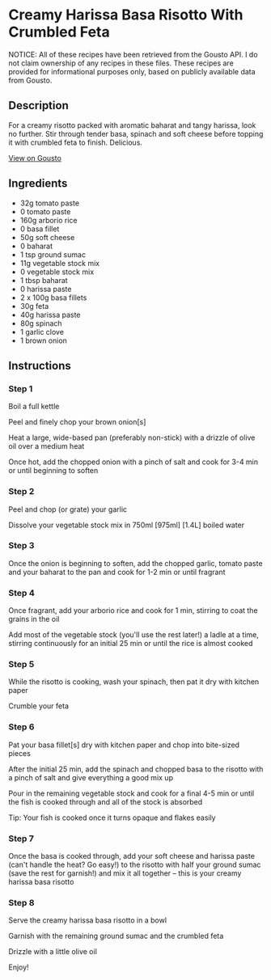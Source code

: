 # Creamy Harissa Basa Risotto With Crumbled Feta

NOTICE: All of these recipes have been retrieved from the Gousto API. I do not claim ownership of any recipes in these files. These recipes are provided for informational purposes only, based on publicly available data from Gousto.

## Description

For a creamy risotto packed with aromatic baharat and tangy harissa, look no further. Stir through tender basa, spinach and soft cheese before topping it with crumbled feta to finish. Delicious. 

[View on Gousto](https://www.gousto.co.uk/recipes/cookbook/creamy-harissa-basa-risotto-with-crumbled-feta)

## Ingredients

- 32g tomato paste
- 0 tomato paste
- 160g arborio rice
- 0 basa fillet
- 50g soft cheese
- 0 baharat
- 1 tsp ground sumac
- 11g vegetable stock mix
- 0 vegetable stock mix
- 1 tbsp baharat
- 0 harissa paste
- 2 x 100g basa fillets
- 30g feta
- 40g harissa paste
- 80g spinach
- 1 garlic clove
- 1 brown onion

## Instructions


### Step 1

Boil a full kettle

Peel and finely chop your brown onion[s]

Heat a large, wide-based pan (preferably non-stick) with a drizzle of olive oil over a medium heat

Once hot, add the chopped onion with a pinch of salt and cook for 3-4 min or until beginning to soften


### Step 2

Peel and chop (or grate) your garlic

Dissolve your vegetable stock mix in 750ml<span class="text-purple"> [975ml]</span> <span class="text-danger">[1.4L]</span> boiled water


### Step 3

Once the onion is beginning to soften, add the chopped garlic, tomato paste and your baharat to the pan and cook for 1-2 min or until fragrant


### Step 4

Once fragrant, add your arborio rice and cook for 1 min, stirring to coat the grains in the oil

Add most of the vegetable stock (you'll use the rest later!) a ladle at a time, stirring continuously for an initial 25 min or until the rice is almost cooked


### Step 5

While the risotto is cooking, wash your spinach, then pat it dry with kitchen paper

Crumble your feta


### Step 6

Pat your basa fillet[s] dry with kitchen paper and chop into bite-sized pieces

After the initial 25 min, add the spinach and chopped basa to the risotto with a pinch of salt and give everything a good mix up

Pour in the remaining vegetable stock and cook for a final 4-5 min or until the fish is cooked through and all of the stock is absorbed

Tip: Your fish is cooked once it turns opaque and flakes easily


### Step 7

Once the basa is cooked through, add your soft cheese and harissa paste (can't handle the heat? Go easy!) to the risotto with half your ground sumac (save the rest for garnish!) and mix it all together – this is your creamy harissa basa risotto

### Step 8

Serve the creamy harissa basa risotto in a bowl

Garnish with the remaining ground sumac and the crumbled feta

Drizzle with a little olive oil

Enjoy!

